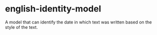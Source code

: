 # english-identity-model
A model that can identify the date in which text was written based on the style of the text.
